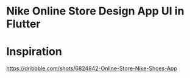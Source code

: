 # Nike Online Store Design App UI in Flutter

# Inspiration
https://dribbble.com/shots/6824842-Online-Store-Nike-Shoes-App
